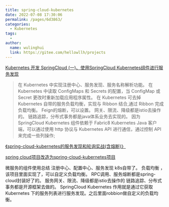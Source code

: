 ```yaml
---
title: spring-cloud-kubernetes
date: 2022-07-08 17:30:06
permalink: /pages/6d3863/
categories:
  - Kubernetes
tags:
  - 
author: 
  name: wulinghui
  link: https://gitee.com/hellowllh/projects
---
```

[Kubernetes 开发 SpringCloud (一)、使用SpringCloud Kubernetes组件进行服务发现](https://blog.csdn.net/qq_32641153/article/details/97750791)
> 在 Kubernetes 中实现注册中心、服务发现、服务名称解析功能。
> 在 Kubernetes 中读取 ConfigMaps 和 Secrets 的配置，当 ConfigMap 或 Secret 更改时重新加载应用程序属性。
> 在 Kubernetes 可去掉 Kubernetes 自带的服务负载均衡，实现与 Ribbon 结合,通过 Ribbon 完成负载均衡。
> Feign的熔断，可以设置。  网关、限流、降级都是istio去操作的。   链路追踪，分布式事务都是java体系业务去实现的。
> 因为 SpringCloud Kubernetes 组件依赖于 Fabric8 Kubernetes Java 客户端，可以通过使用 http 协议与 Kubernetes API 进行通信，通过控制 API 来完成一些列操作; 

[《spring-cloud-kubernetes的服务发现和轮询实战(含熔断)》](https://xinchen.blog.csdn.net/article/details/91351411)

[spring cloud项目改造为spring-cloud-kubernetes项目](https://puhaiyang.blog.csdn.net/article/details/107181685)


微服务的组件使用总结
 注册中心、配置中心、服务发现  k8s自带了。
 负载均衡 ，该项目里面实现了，可以自定义负载均衡。
 RPC调用、服务熔断都是spring-cloud封装好了的。
 服务网关、限流、降级都是istio去操作的
 链路追踪、分布式事务都是开源框架去做的。
 SpringCloud Kubernetes 作用就是通过它获取 Kubernetes 下的服务列表进行服务发现。之后里面robbion做自定义的负载均衡。
